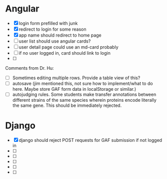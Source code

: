 # Angular

- [x] login form prefilled with junk
- [x] redirect to login for some reason
- [x] app name should redirect to home page
- [ ] user list should use angular cards?
- [ ] user detail page could use an md-card probably
- [ ] if no user logged in, card should link to login
- [ ] 

Comments from Dr. Hu:

- [ ] Sometimes editing multiple rows. Provide a table view of this?
- [ ] autosave (jim mentioned this, not sure how to implement/what to do here.
  Maybe store GAF form data in localStorage or similar.)
- [ ] autojudging rules. Some students make transfer annotations between
      different strains of the same species wherein proteins encode literally
      the same gene. This should be immediately rejected.

# Django

- [x] django should reject POST requests for GAF submission if not logged in
- [ ] 
- [ ] 
- [ ] 
- [ ] 
- [ ] 
